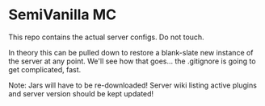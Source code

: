 # SemiVanilla MC

This repo contains the actual server configs. Do not touch.

In theory this can be pulled down to restore a blank-slate new instance of the server at any point. We'll see how that goes... the .gitignore is going to get complicated, fast.

Note: Jars will have to be re-downloaded! Server wiki listing active plugins and server version should be kept updated!
